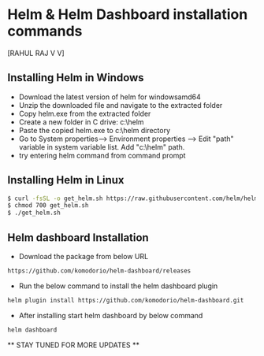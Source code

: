 # Helm & Helm Dashboard installation commands

[RAHUL RAJ V V]

## Installing Helm in Windows

- Download the latest version of helm for windowsamd64
- Unzip the downloaded file and navigate to the extracted folder
- Copy helm.exe from the extracted folder
- Create a new folder in C drive: c:\helm
- Paste the copied helm.exe to c:\helm directory
- Go to System properties--> Environment properties --> Edit "path" variable in system variable list. Add "c:\helm" path.
- try entering helm command from command prompt 

## Installing Helm in Linux

```sh
$ curl -fsSL -o get_helm.sh https://raw.githubusercontent.com/helm/helm/main/scripts/get-helm-3
$ chmod 700 get_helm.sh
$ ./get_helm.sh
```

## Helm dashboard Installation

- Download the package from below URL
```sh
https://github.com/komodorio/helm-dashboard/releases
```
- Run the below command to install the helm dashboard plugin

```sh
helm plugin install https://github.com/komodorio/helm-dashboard.git
```

- After installing start helm dashboard by below command

```sh
helm dashboard
```
** STAY TUNED FOR MORE UPDATES **

